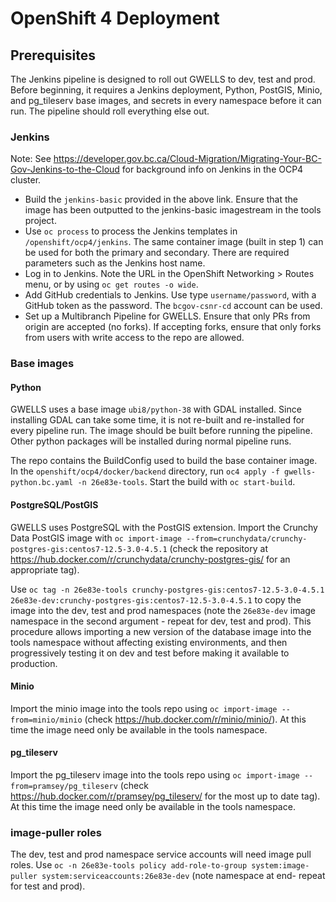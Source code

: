 # OpenShift 4 Deployment

## Prerequisites

The Jenkins pipeline is designed to roll out GWELLS to dev, test and prod.  Before beginning, it requires a Jenkins deployment,
Python, PostGIS, Minio, and pg_tileserv base images, and secrets in every namespace before it can run. The pipeline should roll everything else out.


### Jenkins
Note: See https://developer.gov.bc.ca/Cloud-Migration/Migrating-Your-BC-Gov-Jenkins-to-the-Cloud for background info on Jenkins in the OCP4 cluster.

* Build the `jenkins-basic` provided in the above link. Ensure that the image has been outputted to the jenkins-basic imagestream in the tools project.
* Use `oc process` to process the Jenkins templates in `/openshift/ocp4/jenkins`. The same container image (built in step 1) can be used for both the primary and secondary. There are required parameters such as the Jenkins host name.
* Log in to Jenkins.  Note the URL in the OpenShift Networking > Routes menu, or by using `oc get routes -o wide`.
* Add GitHub credentials to Jenkins. Use type `username/password`, with a GitHub token as the password.  The `bcgov-csnr-cd` account can be used.
* Set up a Multibranch Pipeline for GWELLS. Ensure that only PRs from origin are accepted (no forks).  If accepting forks, ensure that only forks from
users with write access to the repo are allowed.

### Base images

#### Python

GWELLS uses a base image `ubi8/python-38` with GDAL installed.  Since installing GDAL can take some time, it is not re-built and re-installed for every
pipeline run.  The image should be built before running the pipeline. Other python packages will be installed during normal pipeline runs.

The repo contains the BuildConfig used to build the base container image.  In the `openshift/ocp4/docker/backend` directory, run `oc4 apply -f gwells-python.bc.yaml -n 26e83e-tools`. Start the build with `oc start-build`.

#### PostgreSQL/PostGIS

GWELLS uses PostgreSQL with the PostGIS extension. Import the Crunchy Data PostGIS image with `oc import-image --from=crunchydata/crunchy-postgres-gis:centos7-12.5-3.0-4.5.1` (check the repository at https://hub.docker.com/r/crunchydata/crunchy-postgres-gis/
for an appropriate tag). 

Use `oc tag -n 26e83e-tools crunchy-postgres-gis:centos7-12.5-3.0-4.5.1 26e83e-dev:crunchy-postgres-gis:centos7-12.5-3.0-4.5.1` to copy the image into the dev, test and prod namespaces (note the `26e83e-dev` image namespace in the second argument - repeat for dev, test and prod).  This procedure allows importing a new version of the database image into the tools namespace without affecting existing environments, and then progressively testing it on dev and test before making it available to production. 

#### Minio

Import the minio image into the tools repo using `oc import-image --from=minio/minio` (check https://hub.docker.com/r/minio/minio/). At this time the image need only be available in the tools namespace.

#### pg_tileserv

Import the pg_tileserv image into the tools repo using `oc import-image --from=pramsey/pg_tileserv` (check https://hub.docker.com/r/pramsey/pg_tileserv/ for the most up to date tag). At this time the image need only be available in the tools namespace.

### image-puller roles

The dev, test and prod namespace service accounts will need image pull roles.
Use `oc -n 26e83e-tools policy add-role-to-group system:image-puller system:serviceaccounts:26e83e-dev` (note namespace at end- repeat for test and prod).

